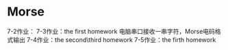 # Morse
7-2作业：
7-3作业：the first homework 电脑串口接收一串字符，Morse电码格式输出
7-4作业：the second\third homework 
7-5作业：the firth homework
